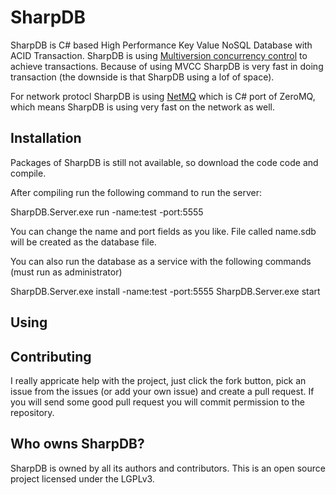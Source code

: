 SharpDB
=====

SharpDB is C# based High Performance Key Value NoSQL Database with ACID Transaction.
SharpDB is using [Multiversion concurrency control](http://en.wikipedia.org/wiki/Multiversion_concurrency_control) to achieve transactions.
Because of using MVCC SharpDB is very fast in doing transaction (the downside is that SharpDB using a lof of space).

For network protocl SharpDB is using [NetMQ](https://github.com/zeromq/netmq) which is C# port of ZeroMQ, which means SharpDB is using very fast on the network as well.

## Installation

Packages of SharpDB is still not available, so download the code code and compile.

After compiling run the following command to run the server:
 
 SharpDB.Server.exe run -name:test -port:5555

You can change the name and port fields as you like. File called name.sdb will be created as the database file.

You can also run the database as a service with the following commands (must run as administrator)
  
 SharpDB.Server.exe install -name:test -port:5555
	SharpDB.Server.exe start
  
## Using



## Contributing

I really appricate help with the project, just click the fork button, pick an issue from the issues (or add your own issue) and create a pull request.
If you will send some good pull request you will commit permission to the repository.

## Who owns SharpDB?

SharpDB is owned by all its authors and contributors. 
This is an open source project licensed under the LGPLv3.
